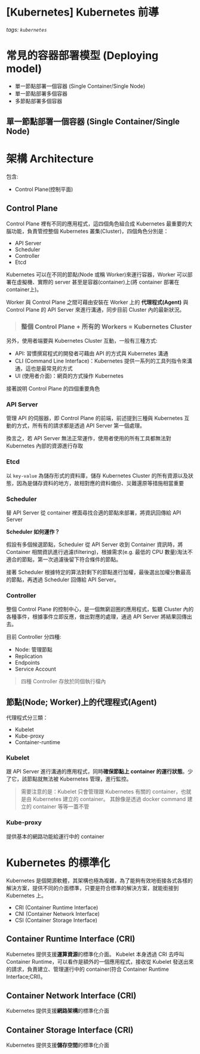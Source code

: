 # [Kubernetes] Kubernetes 前導
###### tags: `kubernetes`

# 常見的容器部署模型 (Deploying model)
- 單一節點部署一個容器 (Single Container/Single Node)
- 單一節點部署多個容器
- 多節點部署多個容器

## 單一節點部署一個容器 (Single Container/Single Node)



# 架構 Architecture
包含:
- Control Plane(控制平面)

## Control Plane
Control Plane 裡有不同的應用程式，這四個角色組合成 Kubernetes 最重要的大腦功能，負責管控整個 Kubernetes 叢集(Cluster)，四個角色分別是：
- API Server
- Scheduler
- Controller
- Etcd

Kubernetes 可以在不同的節點(Node 或稱 Worker)來運行容器，Worker 可以部署在虛擬機、實際的 server 甚至是容器(container)上(將 container 部署在container上)。

Worker 與 Control Plane 之間可藉由安裝在 Worker 上的 **代理程式(Agent)** 與 Control Plane 的 API Server 來進行溝通，同步目前 Cluster 內的最新狀況。

> ### 整個 Control Plane + 所有的 Workers = Kubernetes Cluster

另外，使用者端要與 Kubernetes Cluster 互動，一般有三種方式:
- API: 習慣撰寫程式的開發者可藉由 API 的方式與 Kubernetes 溝通
- CLI (Command Line Interface)：Kubernetes 提供一系列的工具列指令來溝通，這也是最常見的方式
- UI (使用者介面)：網頁的方式操作 Kubernetes 

接著說明 Control Plane 的四個重要角色
### API Server
管理 API 的伺服器，即 Control Plane 的前端，前述提到三種與 Kubernetes 互動的方式，所有有的請求都是透過 API Server 第一個處理。

換言之，若 API Server 無法正常運作，使用者使用的所有工具都無法對 Kubernetes 內部的資源進行存取

### Etcd
以 `key-value` 為儲存形式的資料庫，儲存 Kubernetes Cluster 的所有資源以及狀態，因為是儲存資料的地方，故相對應的資料備份、災難還原等措施相當重要

### Scheduler
替 API Server 從 container 裡面尋找合適的節點來部署，將資訊回傳給 API Server

**Scheduler 如何運作？**

假設有多個候選節點，Scheduler 從 API Server 收到 Container 資訊時，將 Container 相關資訊進行過濾(filtering)，根據需求(e.g. 最低的 CPU 數量)淘汰不適合的節點，第一次過濾後留下符合條件的節點。

接著 Scheduler 根據特定的算法對剩下的節點進行加權，最後選出加權分數最高的節點，再透過 Scheduler 回傳給 API Server。

### Controller
整個 Control Plane 的控制中心，是一個無窮迴圈的應用程式，監聽 Cluster 內的各種事件，根據事件立即反應，做出對應的處理，通過 API Server 將結果回傳出去。

目前 Controller 分四種:
- Node: 管理節點
- Replication
- Endpoints
- Service Account

> 四種 Controller 存放於同個執行檔內


## 節點(Node; Worker)上的代理程式(Agent)
代理程式分三類：
- Kubelet
- Kube-proxy
- Container-runtime

### Kubelet
跟 API Server 進行溝通的應用程式，同時**確保節點上 container 的運行狀態**。少了它，該節點就無法被 Kubernetes 管理，進行監控。

> 需要注意的是：Kubelet 只會管理跟 Kubernetes 有關的 container，也就是由 Kubernetes 建立的 container。
> 其餘像是透過 docker command 建立的 container 等等一蓋不管

### Kube-proxy
提供基本的網路功能給運行中的 container

# Kubernetes 的標準化
Kubernetes 是個開源軟體，其架構也極為複雜，為了能夠有效地銜接各式各樣的解決方案，提供不同的介面標準，只要是符合標準的解決方案，就能銜接到 Kubernetes 上。

- CRI (Container Runtime Interface)
- CNI (Container Network Interface)
- CSI (Container Storage Interface)

## Container Runtime Interface (CRI)
Kubernetes 提供支援**運算資源**的標準化介面。
Kubelet 本身透過 CRI 去呼叫 Container Runtime，可以看作是額外的一個應用程式，接收從 Kubelet 發送出來的請求，負責建立、管理運行中的 container(符合 Container Runtime Interface;CRI)。

## Container Network Interface (CRI)
Kubernetes 提供支援**網路架構**的標準化介面


## Container Storage Interface (CRI)
Kubernetes 提供支援**儲存空間**的標準化介面